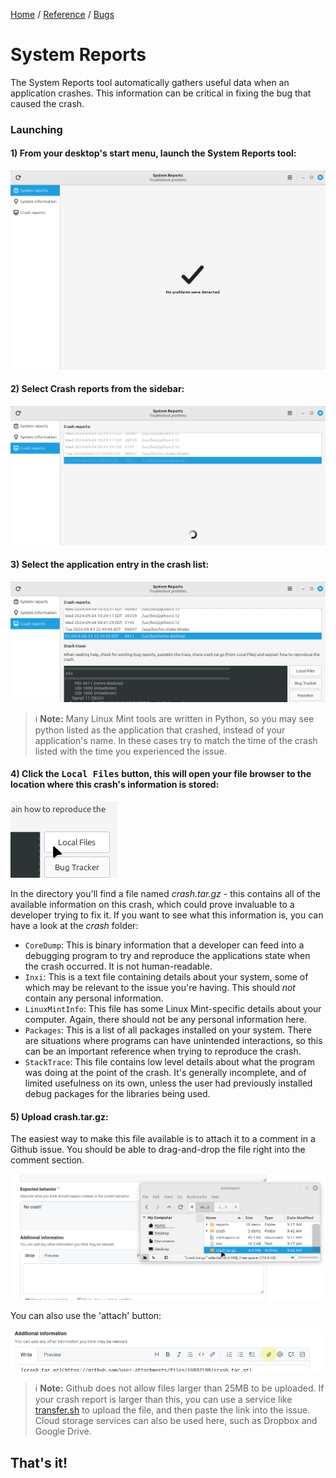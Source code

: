 [Home](/) / 
[Reference](/reference/git/) / 
[Bugs](/reference/git/bugs)

# System Reports
The System Reports tool automatically gathers useful data when an application crashes. This information can be critical in fixing the bug that caused the crash.

### Launching

#### 1) From your desktop's start menu, launch the **System Reports** tool:

![Mint Report initial window](/screenshots/bugs-mintreport-crash-info/1-starting-window.png)

#### 2) Select **Crash reports** from the sidebar:

![Crash reports selected](/screenshots/bugs-mintreport-crash-info/2-select-crashes.png)

#### 3) Select the application entry in the crash list:

![Individual report selected](/screenshots/bugs-mintreport-crash-info/3-indiv-report-select.png)

> ℹ️ **Note:** Many Linux Mint tools are written in Python, so you may see python listed as the application that crashed, instead of your application's name. In these cases try to match the time of the crash listed with the time you experienced the issue.

#### 4) Click the <kbd>Local Files</kbd> button, this will open your file browser to the location where this crash's information is stored:

![Click local files](/screenshots/bugs-mintreport-crash-info/4-click-local.png)

In the directory you'll find a file named *crash.tar.gz* - this contains all of the available information on this crash, which could prove invaluable to a developer trying to fix it. If you want to see what this information is, you can have a look at the *crash* folder:

- `CoreDump`: This is binary information that a developer can feed into a debugging program to try and reproduce the applications state when the crash occurred. It is not human-readable.
- `Inxi`: This is a text file containing details about your system, some of which may be relevant to the issue you're having. This should *not* contain any personal information.
- `LinuxMintInfo`: This file has some Linux Mint-specific details about your computer. Again, there should not be any personal information here.
- `Packages`: This is a list of all packages installed on your system. There are situations where programs can have unintended interactions, so this can be an important reference when trying to reproduce the crash.
- `StackTrace`: This file contains low level details about what the program was doing at the point of the crash. It's generally incomplete, and of limited usefulness on its own, unless the user had previously installed debug packages for the libraries being used.

#### 5) Upload crash.tar.gz:

The easiest way to make this file available is to attach it to a comment in a Github issue. You should be able to drag-and-drop the file right into the comment section.

![Drag into issue](/screenshots/bugs-mintreport-crash-info/5-drag-to-issue.gif)

You can also use the 'attach' button:

![Attach button](/screenshots/bugs-mintreport-crash-info/6-attach-button.png)

> ℹ️ **Note:** Github does not allow files larger than 25MB to be uploaded. If your crash report is larger than this, you can use a service like [transfer.sh](https://transfer.sh) to upload the file, and then paste the link into the issue. Cloud storage services can also be used here, such as Dropbox and Google Drive.

## That's it!
